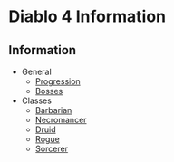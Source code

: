 # Diablo 4 Information

## Information

- General
  - [Progression](Progression.md)
  - [Bosses](Bosses.md)
- Classes
  - [Barbarian](Barbarian.md)
  - [Necromancer](Necromancer.md)
  - [Druid](Druid.md)
  - [Rogue](Rogue.md)
  - [Sorcerer](Sorcerer.md)

